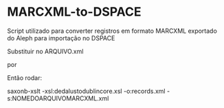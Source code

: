 MARCXML-to-DSPACE
=================

Script utilizado para converter registros em formato MARCXML exportado do Aleph para importação no DSPACE

Substituir no ARQUIVO.xml

<collection xmlns="http://www.loc.gov/MARC21/slim" xmlns:xsi="http://www.w3.org/2001/XMLSchema-instance"
xsi:schemaLocation="http://www.loc.gov/MARC21/slim http://www.loc.gov/standards/marcxml/schema/MARC21slim.xsd">
<record xmlns="http://www.loc.gov/MARC21/slim" xmlns:xsi="http://www.w3.org/2001/XMLSchema-instance"
xsi:schemaLocation="http://www.loc.gov/MARC21/slim http://www.loc.gov/standards/marcxml/schema/MARC21slim.xsd">

por 

<collection>
<record>
 
Então rodar:

saxonb-xslt -xsl:dedalustodublincore.xsl -o:records.xml -s:NOMEDOARQUIVOMARCXML.xml
